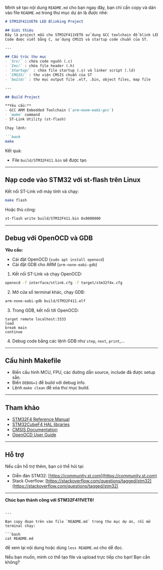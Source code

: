 Mình sẽ tạo nội dung `README.md` cho bạn ngay đây, bạn chỉ cần copy và dán vào file `README.md` trong thư mục dự án là được nhé:

````markdown
# STM32F411VET6 LED Blinking Project

## Giới thiệu
Đây là project mẫu cho STM32F411VET6 sử dụng GCC toolchain để blink LED trên board.  
Code được viết bằng C, sử dụng CMSIS và startup code chuẩn của ST.

---

## Cấu trúc thư mục
- `Src/` : chứa code nguồn (.c)  
- `Inc/` : chứa file header (.h)  
- `Startup/` : chứa file startup (.s) và linker script (.ld)  
- `CMSIS/` : thư viện CMSIS chuẩn của ST  
- `build/` : thư mục output file .elf, .bin, object files, map file  

---

## Build Project

**Yêu cầu:**
- GCC ARM Embedded Toolchain (`arm-none-eabi-gcc`)  
- `make` command  
- ST-Link Utility (st-flash)

Chạy lệnh:

```bash
make
````

Kết quả:

* File `build/STM32F411.bin` sẽ được tạo

---

## Nạp code vào STM32 với st-flash trên Linux

Kết nối ST-Link với máy tính và chạy:

```bash
make flash
```

Hoặc thủ công:

```bash
st-flash write build/STM32F411.bin 0x8000000
```

---

## Debug với OpenOCD và GDB

**Yêu cầu:**

* Cài đặt OpenOCD (`sudo apt install openocd`)
* Cài đặt GDB cho ARM (`arm-none-eabi-gdb`)

1. Kết nối ST-Link và chạy OpenOCD:

```bash
openocd -f interface/stlink.cfg -f target/stm32f4x.cfg
```

2. Mở cửa sổ terminal khác, chạy GDB:

```bash
arm-none-eabi-gdb build/STM32F411.elf
```

3. Trong GDB, kết nối tới OpenOCD:

```
target remote localhost:3333
load
break main
continue
```

4. Debug code bằng các lệnh GDB như `step`, `next`, `print`,...

---

## Cấu hình Makefile

* Biến cấu hình MCU, FPU, các đường dẫn source, include đã được setup sẵn.
* Biến `DEBUG=1` để build với debug info.
* Lệnh `make clean` để xóa thư mục build.

---

## Tham khảo

* [STM32F4 Reference Manual](https://www.st.com/resource/en/reference_manual/dm00031020-stm32f405-415-stm32f407-417-stm32f427-437-and-stm32f429-439-advanced-armbased-32bit-mcus-stmicroelectronics.pdf)
* [STM32CubeF4 HAL libraries](https://www.st.com/en/embedded-software/stm32cubef4.html)
* [CMSIS Documentation](https://arm-software.github.io/CMSIS_5/Core/html/index.html)
* [OpenOCD User Guide](http://openocd.org/doc/html/index.html)

---

## Hỗ trợ

Nếu cần hỗ trợ thêm, bạn có thể hỏi tại:

* Diễn đàn STM32: [https://community.st.com](https://community.st.com)
* Stack Overflow: [https://stackoverflow.com/questions/tagged/stm32](https://stackoverflow.com/questions/tagged/stm32)

---

**Chúc bạn thành công với STM32F411VET6!**

````

---

Bạn copy đoạn trên vào file `README.md` trong thư mục dự án, rồi mở terminal chạy:

```bash
cat README.md
````

để xem lại nội dung hoặc dùng `less README.md` cho dễ đọc.

Nếu bạn muốn, mình có thể tạo file và upload trực tiếp cho bạn! Bạn cần không?
